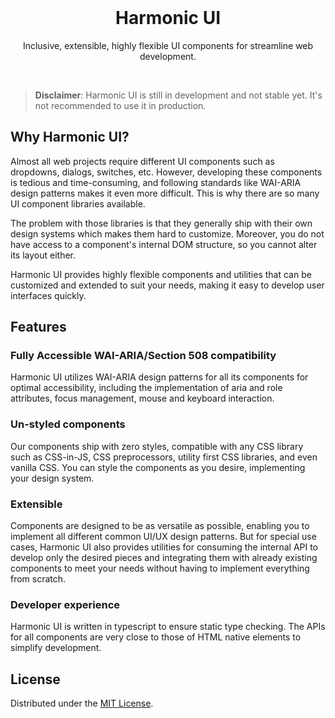 <br/>

<h1 align='center'>Harmonic UI</h1>

<p align='center'>Inclusive, extensible, highly flexible UI components for streamline web development.</p>

<br/>

> **Disclaimer**: Harmonic UI is still in development and not stable yet. It's
> not recommended to use it in production.

## Why Harmonic UI?

Almost all web projects require different UI components such as dropdowns,
dialogs, switches, etc. However, developing these components is tedious and
time-consuming, and following standards like WAI-ARIA design patterns makes it
even more difficult. This is why there are so many UI component libraries
available.

The problem with those libraries is that they generally ship with their own
design systems which makes them hard to customize. Moreover, you do not have
access to a component's internal DOM structure, so you cannot alter its layout
either.

Harmonic UI provides highly flexible components and utilities that can be
customized and extended to suit your needs, making it easy to develop user
interfaces quickly.

## Features

### Fully Accessible WAI-ARIA/Section 508 compatibility

Harmonic UI utilizes WAI-ARIA design patterns for all its components for optimal
accessibility, including the implementation of aria and role attributes, focus
management, mouse and keyboard interaction.

### Un-styled components

Our components ship with zero styles, compatible with any CSS library such as
CSS-in-JS, CSS preprocessors, utility first CSS libraries, and even vanilla CSS.
You can style the components as you desire, implementing your design system.

### Extensible

Components are designed to be as versatile as possible, enabling you to
implement all different common UI/UX design patterns. But for special use cases,
Harmonic UI also provides utilities for consuming the internal API to develop
only the desired pieces and integrating them with already existing components to
meet your needs without having to implement everything from scratch.

### Developer experience

Harmonic UI is written in typescript to ensure static type checking. The APIs
for all components are very close to those of HTML native elements to simplify
development.

## License

Distributed under the [MIT License](/LICENSE).
